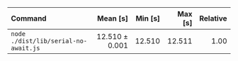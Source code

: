 | Command | Mean [s] | Min [s] | Max [s] | Relative |
|:---|---:|---:|---:|---:|
| `node ./dist/lib/serial-no-await.js` | 12.510 ± 0.001 | 12.510 | 12.511 | 1.00 |
